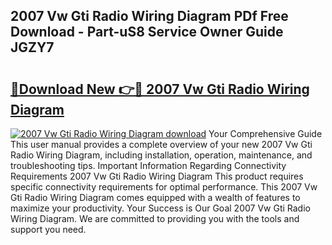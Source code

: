 ## 2007 Vw Gti Radio Wiring Diagram PDf Free Download - Part-uS8 Service Owner Guide JGZY7

# <h2><a href="http://dfu9ehz.blite.top/?on=2007+Vw+Gti+Radio+Wiring+Diagram">🔗Download New 👉🔴 2007 Vw Gti Radio Wiring Diagram</a></h2>

[![2007 Vw Gti Radio Wiring Diagram download](https://i.imgur.com/lujVjoI.png)](http://dfu9ehz.blite.top/?on=2007+Vw+Gti+Radio+Wiring+Diagram)
Your Comprehensive Guide This user manual provides a complete overview of your new 2007 Vw Gti Radio Wiring Diagram, including installation, operation, maintenance, and troubleshooting tips. Important Information Regarding Connectivity Requirements 2007 Vw Gti Radio Wiring Diagram This product requires specific connectivity requirements for optimal performance. This 2007 Vw Gti Radio Wiring Diagram comes equipped with a wealth of features to maximize your productivity. Your Success is Our Goal 2007 Vw Gti Radio Wiring Diagram. We are committed to providing you with the tools and support you need.

